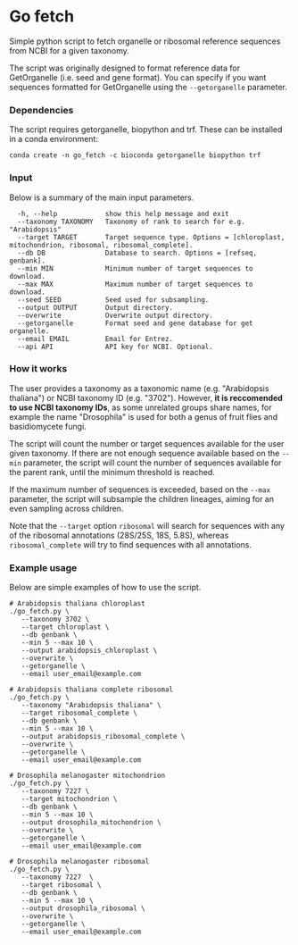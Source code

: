 # Go fetch

Simple python script to fetch organelle or ribosomal reference sequences from NCBI for a given taxonomy. 

The script was originally designed to format reference data for GetOrganelle (i.e. seed and gene format). You can specify if you want sequences formatted for GetOrganelle using the `--getorganelle` parameter.

### Dependencies

The script requires getorganelle, biopython and trf. These can be installed in a conda environment:
```
conda create -n go_fetch -c bioconda getorganelle biopython trf
```

### Input

Below is a summary of the main input parameters.

```
  -h, --help            show this help message and exit
  --taxonomy TAXONOMY   Taxonomy of rank to search for e.g. "Arabidopsis"
  --target TARGET       Target sequence type. Options = [chloroplast, mitochondrion, ribosomal, ribosomal_complete].
  --db DB               Database to search. Options = [refseq, genbank].
  --min MIN             Minimum number of target sequences to download.
  --max MAX             Maximum number of target sequences to download. 
  --seed SEED           Seed used for subsampling.
  --output OUTPUT       Output directory.
  --overwrite           Overwrite output directory.
  --getorganelle        Format seed and gene database for get organelle.
  --email EMAIL         Email for Entrez.
  --api API             API key for NCBI. Optional.
```

### How it works

The user provides a taxonomy as a taxonomic name (e.g. "Arabidopsis thaliana") or NCBI taxonomy ID (e.g. "3702"). However, **it is reccomended to use NCBI taxonomy IDs**, as some unrelated groups share names, for example the name "Drosophila" is used for both a genus of fruit flies and basidiomycete fungi. 

The script will count the number or target sequences available for the user given taxonomy. If there are not enough sequence available based on the `--min` parameter, the script will count the number of sequences available for the parent rank, until the minimum threshold is reached. 

If the maximum number of sequences is exceeded, based on the `--max` parameter, the script will subsample the children lineages, aiming for an even sampling across children. 

Note that the `--target` option `ribosomal` will search for sequences with any of the ribosomal annotations (28S/25S, 18S, 5.8S), whereas `ribosomal_complete` will try to find sequences with all annotations. 

### Example usage

Below are simple examples of how to use the script. 
```
# Arabidopsis thaliana chloroplast
./go_fetch.py \
   --taxonomy 3702 \
   --target chloroplast \ 
   --db genbank \
   --min 5 --max 10 \
   --output arabidopsis_chloroplast \
   --overwrite \
   --getorganelle \
   --email user_email@example.com

# Arabidopsis thaliana complete ribosomal
./go_fetch.py \
   --taxonomy "Arabidopsis thaliana" \
   --target ribosomal_complete \
   --db genbank \
   --min 5 --max 10 \
   --output arabidopsis_ribosomal_complete \
   --overwrite \
   --getorganelle \
   --email user_email@example.com

# Drosophila melanogaster mitochondrion
./go_fetch.py \
   --taxonomy 7227 \
   --target mitochondrion \
   --db genbank \
   --min 5 --max 10 \
   --output drosophila_mitochondrion \
   --overwrite \
   --getorganelle \
   --email user_email@example.com

# Drosophila melanogaster ribosomal
./go_fetch.py \
   --taxonomy 7227  \
   --target ribosomal \
   --db genbank \
   --min 5 --max 10 \
   --output drosophila_ribosomal \
   --overwrite \
   --getorganelle \
   --email user_email@example.com

```

